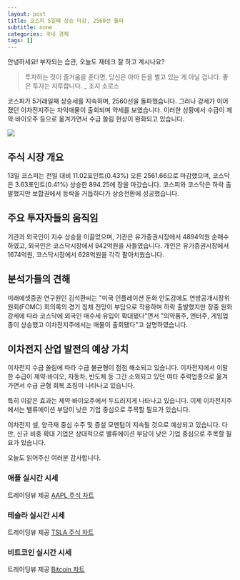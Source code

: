 ```yaml
---
layout: post
title: 코스피 5일째 상승 마감, 2560선 돌파
subtitle: none
categories: 국내 경제
tags: []
---
```


안녕하세요! 부자되는 습관, 오늘도 제테크 잘 하고 계시나요?

> 투자하는 것이 즐거움을 준다면, 당신은 아마 돈을 벌고 있는 게 아닐 겁니다. 좋은 투자는 지루합니다. _ 조지 소로스




코스피가 5거래일째 상승세를 지속하며, 2560선을 돌파했습니다. 그러나 강세가 이어졌던 이차전지주는 차익매물이 출회되며 약세를 보였습니다. 이러한 상황에서 수급이 제약·바이오주 등으로 옮겨가면서 수급 쏠림 현상이 완화되고 있습니다.



![](https://source.unsplash.com/800x450/?luxury)

##  주식 시장 개요

13일 코스피는 전일 대비 11.02포인트(0.43%) 오른 2561.66으로 마감했으며, 코스닥은 3.63포인트(0.41%) 상승한 894.25에 장을 마갔습니다. 코스피와 코스닥은 하락 출발했지만 보합권에서 등락을 거듭하다가 상승전환에 성공했습니다.

## 주요 투자자들의 움직임

기관과 외국인이 지수 상승을 이끌었으며, 기관은 유가증권시장에서 4894억원 순매수하였고, 외국인은 코스닥시장에서 942억원을 사들였습니다. 개인은 유가증권시장에서 1674억원, 코스닥시장에서 628억원을 각각 팔아치웠습니다.

## 분석가들의 견해

미래에셋증권 연구원인 김석환씨는 "미국 인플레이션 둔화 안도감에도 연방공개시장위원회(FOMC) 회의록의 경기 침체 전망이 부담으로 작용하며 하락 출발했지만 장중 원화 강세에 따라 코스닥에 외국인 매수세 유입이 확대됐다"면서 "의약품주, 엔터주, 게임업종이 상승했고 이차전지주에서는 매물이 출회됐다"고 설명하였습니다.

## 이차전지 산업 발전의 예상 가치

이차전지 수급 쏠림에 따라 수급 불균형이 점점 해소되고 있습니다. 이차전지에서 이탈한 수급이 제약·바이오, 자동차, 반도체 등 그간 소외되고 있던 여타 주력업종으로 옮겨가면서 수급 균형 회복 조짐이 나타나고 있습니다. 

특히 이같은 효과는 제약·바이오주에서 두드러지게 나타나고 있습니다. 이제 이차전지주에서는 밸류에이션 부담이 낮은 기업 중심으로 주목할 필요가 있습니다. 

이차전지 셀, 양극재 중심 수주 및 증설 모멘텀이 지속될 것으로 예상되고 있습니다. 다만, 신규 비중 확대 기업은 상대적으로 밸류에이션 부담이 낮은 기업 중심으로 주목할 필요가 있습니다.

오늘도 읽어주신 여러분 감사합니다.

### 애플 실시간 시세


<!-- TradingView Widget BEGIN -->
<div class="tradingview-widget-container">
  <div id="tradingview_6a264"></div>
  <div class="tradingview-widget-copyright">트레이딩뷰 제공 <a href="https://kr.tradingview.com/symbols/NASDAQ-AAPL/" rel="noopener" target="_blank"><span class="blue-text">AAPL 주식 차트</span></a></div>
  <script type="text/javascript" src="https://s3.tradingview.com/tv.js"></script>
  <script type="text/javascript">
  new TradingView.widget(
  {
  "autosize": true,
  "symbol": "NASDAQ:AAPL",
  "interval": "D",
  "timezone": "Asia/Seoul",
  "theme": "light",
  "style": "1",
  "locale": "kr",
  "toolbar_bg": "#f1f3f6",
  "enable_publishing": false,
  "hide_top_toolbar": true,
  "hide_legend": true,
  "save_image": false,
  "container_id": "tradingview_6a264"
}
  );
  </script>
</div>
<!-- TradingView Widget END -->


### 테슬라 실시간 시세


<!-- TradingView Widget BEGIN -->
<div class="tradingview-widget-container">
  <div id="tradingview_39d77"></div>
  <div class="tradingview-widget-copyright">트레이딩뷰 제공 <a href="https://kr.tradingview.com/symbols/NASDAQ-TSLA/" rel="noopener" target="_blank"><span class="blue-text">TSLA 주식 차트</span></a></div>
  <script type="text/javascript" src="https://s3.tradingview.com/tv.js"></script>
  <script type="text/javascript">
  new TradingView.widget(
  {
  "autosize": true,
  "symbol": "NASDAQ:TSLA",
  "interval": "D",
  "timezone": "Asia/Seoul",
  "theme": "light",
  "style": "1",
  "locale": "kr",
  "toolbar_bg": "#f1f3f6",
  "enable_publishing": false,
  "hide_top_toolbar": true,
  "hide_legend": true,
  "save_image": false,
  "container_id": "tradingview_39d77"
}
  );
  </script>
</div>
<!-- TradingView Widget END -->


### 비트코인 실시간 시세


<!-- TradingView Widget BEGIN -->
<div class="tradingview-widget-container">
  <div id="tradingview_3f91e"></div>
  <div class="tradingview-widget-copyright">트레이딩뷰 제공 <a href="https://kr.tradingview.com/symbols/BTCUSD/?exchange=BITSTAMP" rel="noopener" target="_blank"><span class="blue-text">Bitcoin 차트</span></a></div>
  <script type="text/javascript" src="https://s3.tradingview.com/tv.js"></script>
  <script type="text/javascript">
  new TradingView.widget(
  {
  "autosize": true,
  "symbol": "BITSTAMP:BTCUSD",
  "interval": "D",
  "timezone": "Asia/Seoul",
  "theme": "light",
  "style": "1",
  "locale": "kr",
  "toolbar_bg": "#f1f3f6",
  "enable_publishing": false,
  "hide_top_toolbar": true,
  "hide_legend": true,
  "save_image": false,
  "container_id": "tradingview_3f91e"
}
  );
  </script>
</div>
<!-- TradingView Widget END -->

